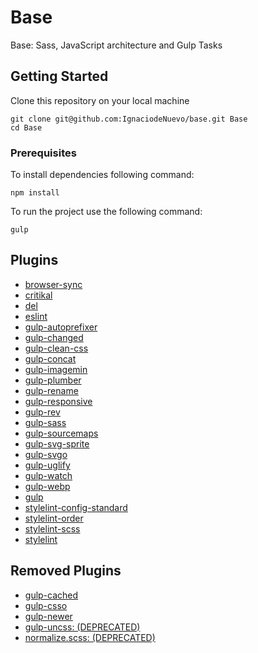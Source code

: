 # Base

Base: Sass, JavaScript architecture and Gulp Tasks


## Getting Started

Clone this repository on your local machine

```
git clone git@github.com:IgnaciodeNuevo/base.git Base
cd Base
```

### Prerequisites

To install dependencies following command:

```
npm install
```

To run the project use the following command:

```
gulp
```

## Plugins

* [browser-sync](https://github.com/BrowserSync/browser-sync)
* [critikal](https://github.com/addyosmani/critical)
* [del](https://github.com/sindresorhus/del)
* [eslint](https://github.com/eslint/eslint)
* [gulp-autoprefixer](https://github.com/gulp-community/gulp-cached)
* [gulp-changed](https://github.com/sindresorhus/gulp-changed)
* [gulp-clean-css](https://github.com/scniro/gulp-clean-css)
* [gulp-concat](https://github.com/gulp-community/gulp-concat)
* [gulp-imagemin](https://github.com/sindresorhus/gulp-imagemin)
* [gulp-plumber](https://github.com/floatdrop/gulp-plumber)
* [gulp-rename](https://github.com/hparra/gulp-rename)
* [gulp-responsive](https://github.com/mahnunchik/gulp-responsive)
* [gulp-rev](https://github.com/sindresorhus/gulp-rev)
* [gulp-sass](https://github.com/dlmanning/gulp-sass)
* [gulp-sourcemaps](https://github.com/gulp-sourcemaps/gulp-sourcemaps)
* [gulp-svg-sprite](https://github.com/jkphl/gulp-svg-sprite)
* [gulp-svgo](https://github.com/ben-eb/gulp-svgmin)
* [gulp-uglify](https://github.com/terinjokes/gulp-uglify)
* [gulp-watch](https://github.com/floatdrop/gulp-watch)
* [gulp-webp](https://github.com/sindresorhus/gulp-webp)
* [gulp](https://github.com/gulpjs/gulp)
* [stylelint-config-standard](https://github.com/stylelint/stylelint-config-standard)
* [stylelint-order](https://github.com/hudochenkov/stylelint-order)
* [stylelint-scss](https://github.com/kristerkari/stylelint-scss)
* [stylelint](https://github.com/stylelint/stylelint)

## Removed Plugins

* [gulp-cached](https://github.com/gulp-community/gulp-cached)
* [gulp-csso](https://github.com/ben-eb/gulp-csso)
* [gulp-newer](https://github.com/tschaub/gulp-newer)
* [gulp-uncss: (DEPRECATED)](https://github.com/ben-eb/gulp-uncss)
* [normalize.scss: (DEPRECATED)](https://github.com/kristerkari/normalize.scss)
